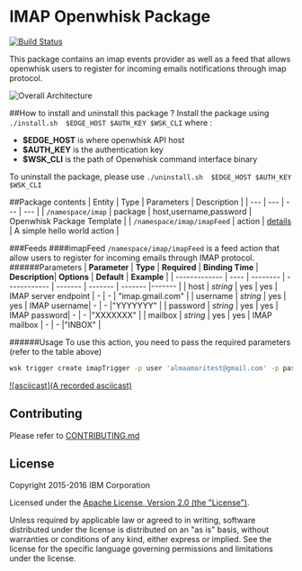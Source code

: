 IMAP Openwhisk Package
==========================
[![Build Status](https://travis-ci.org/tareqmamari/openwhisk-package-imap.svg?branch=master)](https://travis-ci.org/tareqmamari/openwhisk-package-imap)

This package contains an imap events provider as well as a feed that allows openwhisk users to register for incoming emails notifications through imap protocol.

![Overall Architecture](images/architecture.png?raw=true "Overall Architecture")

##How to install and uninstall this package ?
Install the package using `./install.sh  $EDGE_HOST $AUTH_KEY $WSK_CLI`
where :
- **$EDGE_HOST** is where openwhisk API host
- **$AUTH_KEY** is the authentication key
- **$WSK_CLI** is the path of Openwhisk command interface binary

To uninstall the package, please use `./uninstall.sh  $EDGE_HOST $AUTH_KEY $WSK_CLI` 

##Package contents
| Entity | Type | Parameters | Description |
| --- | --- | --- | --- |
| `/namespace/imap` | package | host,username,password | Openwhisk Package Template |
| `/namespace/imap/imapFeed` | action | [details](#imapFeed) | A simple hello world action |

###Feeds
####imapFeed
`/namespace/imap/imapFeed` is a feed action that allow users to register for incoming emails through IMAP protocol.  
######Parameters
| **Parameter**     | **Type** | **Required** | **Binding Time** | **Description**| **Options** | **Default** | **Example** |
| ------------- | ---- | -------- | ------------ | ------- | ------- | ------- |------- |
| host | *string* | yes | yes |  IMAP server endpoint | - | - | "imap.gmail.com" |
| username | *string* | yes | yes | IMAP username| - | - |"YYYYYYY" |
| password | *string* | yes | yes | IMAP password| - | - |"XXXXXXX" |
| mailbox | *string* | yes | yes | IMAP mailbox | - | - |"INBOX" |

######Usage
To use this action, you need to pass the required parameters (refer to the table above)
```bash
wsk trigger create imapTrigger -p user 'almaamaritest@gmail.com' -p pass 'XXXX' -p host 'imap.gmail.com' -p mailbox 'INBOX' --feed /whisk.system/imap/imapFeed
```

[![asciicast](A recorded asciicast)](https://asciinema.org/a/8lk50d9xkdjiqse0yhlb8viaj)

## Contributing
Please refer to [CONTRIBUTING.md](CONTRIBUTING.md)

## License
Copyright 2015-2016 IBM Corporation

Licensed under the [Apache License, Version 2.0 (the "License")](http://www.apache.org/licenses/LICENSE-2.0.html).

Unless required by applicable law or agreed to in writing, software distributed under the license is distributed on an "as is" basis, without warranties or conditions of any kind, either express or implied. See the license for the specific language governing permissions and limitations under the license.
